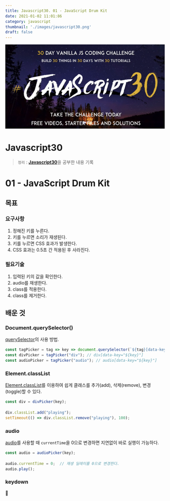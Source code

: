 ```yaml
---
title: Javascript30. 01 - JavaScript Drum Kit
date: 2021-01-02 11:01:86
category: javascript
thumbnail: './images/javascript30.png'
draft: false
---
```


![](./images/javascript30.png)

# Javascript30

> `정리` : [**Javascript30**](https://javascript30.com)을 공부한 내용 기록

# 01 - JavaScript Drum Kit

## 목표

### 요구사항

1. 정해진 키를 누른다.
2. 키를 누르면 소리가 재생된다.
3. 키를 누르면 CSS 효과가 발생한다.
4. CSS 효과는 0.5초 간 적용된 후 사라진다.

### 필요기술

1. 입력된 키의 값을 확인한다.
2. audio를 재생한다.
3. class를 적용한다.
4. class를 제거한다.

## 배운 것

### Document.querySelector()

[querySelector](https://developer.mozilla.org/ko/docs/Web/API/Document/querySelector)의 사용 방법.

```js
const tagPicker = tag => key => document.querySelector(`${tag}[data-key="${key}"]`);
const divPicker = tagPicker("div"); // div[data-key="${key}"]
const audioPicker = tagPicker("audio"); // audio[data-key="${key}"]
```

### Element.classList

[Element.classList](https://developer.mozilla.org/ko/docs/Web/API/Element/classList)를 이용하여 쉽게 클래스를 추가(add), 삭제(remove), 변경(toggle)할 수 있다.

```js
const div = divPicker(key);

div.classList.add("playing");
setTimeout(() => div.classList.remove("playing"), 100);

```

### audio

[audio](https://developer.mozilla.org/ko/docs/Web/HTML/Element/audio)를 사용할 때 `currentTime`을 0으로 변경하면 지연없이 바로 실행이 가능하다.

```js
const audio = audioPicker(key);

audio.currentTime = 0;  // 재생 딜레이를 0으로 변경한다.
audio.play();
```

### keydown


👋
